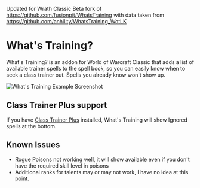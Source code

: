 Updated for Wrath Classic Beta
fork of https://github.com/fusionpit/WhatsTraining with data taken from https://github.com/anhility/WhatsTraining_WotLK

# What's Training?
What's Training? is an addon for World of Warcraft Classic that adds a list of available trainer spells to the spell book, so you can easily know when to seek a class trainer out.  Spells you already know won't show up.

![What's Training Example Screenshot](https://i.imgur.com/XLL83Ll.png "What's Training Example Screenshot")

## Class Trainer Plus support
If you have [Class Trainer Plus](https://github.com/fusionpit/ClassTrainerPlus) installed, What's Training will show Ignored spells at the bottom.

## Known Issues
 - Rogue Poisons not working well, it will show available even if you don't have the required skill level in poisons
 - Additional ranks for talents may or may not work, I have no idea at this point.
 

